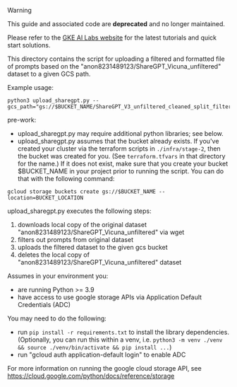 >[!WARNING]
>This guide and associated code are **deprecated** and no longer maintained.
>
>Please refer to the [GKE AI Labs website](https://gke-ai-labs.dev) for the latest tutorials and quick start solutions.

This directory contains the script for uploading a filtered and formatted file of prompts based on the "anon8231489123/ShareGPT_Vicuna_unfiltered" dataset to a given GCS path.

Example usage:
```
python3 upload_sharegpt.py --gcs_path="gs://$BUCKET_NAME/ShareGPT_V3_unfiltered_cleaned_split_filtered_prompts.txt"
```

pre-work:
- upload_sharegpt.py may require additional python libraries; see below.
- upload_sharegpt.py assumes that the bucket already exists. If you've created your cluster via the terraform scripts in `./infra/stage-2`, then the bucket was created for you. (See `terraform.tfvars` in that directory for the name.) If it does not exist, make sure that you create your bucket $BUCKET_NAME in your project prior to running the script. You can do that with the following command:
```
gcloud storage buckets create gs://$BUCKET_NAME --location=BUCKET_LOCATION
```

upload_sharegpt.py executes the following steps:
1. downloads local copy of the original dataset "anon8231489123/ShareGPT_Vicuna_unfiltered" via wget
2. filters out prompts from original dataset
3. uploads the filtered dataset to the given gcs bucket
4. deletes the local copy of "anon8231489123/ShareGPT_Vicuna_unfiltered" dataset

Assumes in your environment you:
- are running Python >= 3.9
- have access to use google storage APIs via Application Default Credentials (ADC)

You may need to do the following:
- run `pip install -r requirements.txt` to install the library dependencies. (Optionally, you can run this within a venv, i.e. `python3 -m venv ./venv && source ./venv/bin/activate && pip install ...`)
- run "gcloud auth application-default login" to enable ADC

For more information on running the google cloud storage API, see https://cloud.google.com/python/docs/reference/storage
